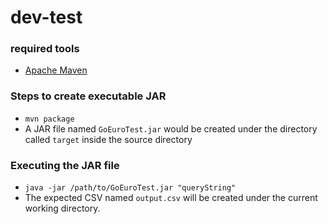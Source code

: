 # dev-test

### required tools

* [Apache Maven](https://maven.apache.org)

### Steps to create executable JAR

* `mvn package`
* A JAR file named `GoEuroTest.jar` would be created under the directory called `target` inside the source directory

### Executing the JAR file

* `java -jar /path/to/GoEuroTest.jar "queryString"`
* The expected CSV named `output.csv` will be created under the current working directory.
